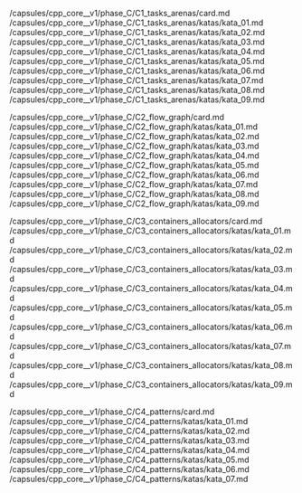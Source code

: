 /capsules/cpp_core__v1/phase_C/C1_tasks_arenas/card.md
/capsules/cpp_core__v1/phase_C/C1_tasks_arenas/katas/kata_01.md
/capsules/cpp_core__v1/phase_C/C1_tasks_arenas/katas/kata_02.md
/capsules/cpp_core__v1/phase_C/C1_tasks_arenas/katas/kata_03.md
/capsules/cpp_core__v1/phase_C/C1_tasks_arenas/katas/kata_04.md
/capsules/cpp_core__v1/phase_C/C1_tasks_arenas/katas/kata_05.md
/capsules/cpp_core__v1/phase_C/C1_tasks_arenas/katas/kata_06.md
/capsules/cpp_core__v1/phase_C/C1_tasks_arenas/katas/kata_07.md
/capsules/cpp_core__v1/phase_C/C1_tasks_arenas/katas/kata_08.md
/capsules/cpp_core__v1/phase_C/C1_tasks_arenas/katas/kata_09.md

/capsules/cpp_core__v1/phase_C/C2_flow_graph/card.md
/capsules/cpp_core__v1/phase_C/C2_flow_graph/katas/kata_01.md
/capsules/cpp_core__v1/phase_C/C2_flow_graph/katas/kata_02.md
/capsules/cpp_core__v1/phase_C/C2_flow_graph/katas/kata_03.md
/capsules/cpp_core__v1/phase_C/C2_flow_graph/katas/kata_04.md
/capsules/cpp_core__v1/phase_C/C2_flow_graph/katas/kata_05.md
/capsules/cpp_core__v1/phase_C/C2_flow_graph/katas/kata_06.md
/capsules/cpp_core__v1/phase_C/C2_flow_graph/katas/kata_07.md
/capsules/cpp_core__v1/phase_C/C2_flow_graph/katas/kata_08.md
/capsules/cpp_core__v1/phase_C/C2_flow_graph/katas/kata_09.md

/capsules/cpp_core__v1/phase_C/C3_containers_allocators/card.md
/capsules/cpp_core__v1/phase_C/C3_containers_allocators/katas/kata_01.md
/capsules/cpp_core__v1/phase_C/C3_containers_allocators/katas/kata_02.md
/capsules/cpp_core__v1/phase_C/C3_containers_allocators/katas/kata_03.md
/capsules/cpp_core__v1/phase_C/C3_containers_allocators/katas/kata_04.md
/capsules/cpp_core__v1/phase_C/C3_containers_allocators/katas/kata_05.md
/capsules/cpp_core__v1/phase_C/C3_containers_allocators/katas/kata_06.md
/capsules/cpp_core__v1/phase_C/C3_containers_allocators/katas/kata_07.md
/capsules/cpp_core__v1/phase_C/C3_containers_allocators/katas/kata_08.md
/capsules/cpp_core__v1/phase_C/C3_containers_allocators/katas/kata_09.md

/capsules/cpp_core__v1/phase_C/C4_patterns/card.md
/capsules/cpp_core__v1/phase_C/C4_patterns/katas/kata_01.md
/capsules/cpp_core__v1/phase_C/C4_patterns/katas/kata_02.md
/capsules/cpp_core__v1/phase_C/C4_patterns/katas/kata_03.md
/capsules/cpp_core__v1/phase_C/C4_patterns/katas/kata_04.md
/capsules/cpp_core__v1/phase_C/C4_patterns/katas/kata_05.md
/capsules/cpp_core__v1/phase_C/C4_patterns/katas/kata_06.md
/capsules/cpp_core__v1/phase_C/C4_patterns/katas/kata_07.md
